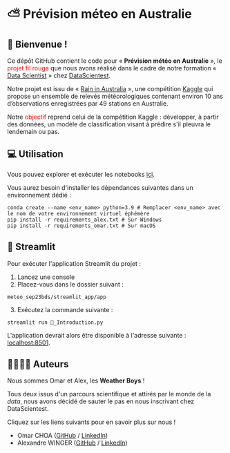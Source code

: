 # ⛅️ Prévision méteo en Australie


## 👋 Bienvenue !
Ce dépôt GitHub contient le code pour « **Prévision météo en Australie** », le <span style="color:red">projet fil rouge</span> que nous avons réalisé dans le cadre de notre formation « [Data Scientist](https://datascientest.com/formation-data-scientist) » chez [DataScientest](https://datascientest.com/).

Notre projet est issu de « [Rain in Australia](https://www.kaggle.com/datasets/jsphyg/weather-dataset-rattle-package) », une compétition [Kaggle](https://www.kaggle.com/) qui propose un ensemble de relevés météorologiques contenant environ 10 ans d’observations enregistrées par 49 stations en Australie.

Notre <span style="color:red">objectif</span> reprend celui de la compétition Kaggle : développer, à partir des données, un modèle de classification visant à prédire s'il pleuvra le lendemain ou pas.


## 💻 Utilisation
Vous pouvez explorer et exécuter les notebooks [ici](./notebooks).

Vous aurez besoin d'installer les dépendances suivantes dans un environnement dédié :

```shell
conda create --name <env_name> python=3.9 # Remplacer <env_name> avec le nom de votre environnement virtuel éphémère
pip install -r requirements_alex.txt # Sur Windows
pip install -r requirements_omar.txt # Sur macOS
```


## 👑 Streamlit
Pour exécuter l'application Streamlit du projet :
1. Lancez une console
2. Placez-vous dans le dossier suivant :
```shell
meteo_sep23bds/streamlit_app/app
```
3. Exécutez la commande suivante :
```shell
streamlit run 🏡_Introduction.py
```

L'application devrait alors être disponible à l'adresse suivante : [localhost:8501](http://localhost:8501).


## 👨‍💻👨‍💻 Auteurs
Nous sommes Omar et Alex, les **Weather Boys** !

Tous deux issus d'un parcours scientifique et attirés par le monde de la _data_, nous avons décidé de sauter le pas en nous inscrivant chez DataScientest.

Cliquez sur les liens suivants pour en savoir plus sur nous !
- Omar CHOA ([GitHub](https://github.com/omarchoa) / [LinkedIn](https://www.linkedin.com/in/omarchoa/))
- Alexandre WINGER ([GitHub](https://github.com/alexandrewinger) / [LinkedIn](https://www.linkedin.com/in/alexandre-winger/))
